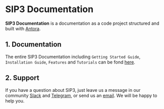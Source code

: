 # SIP3 Documentation #

**SIP3 Documentation** is a documentation as a code project structured and built with [Antora](https://antora.org/).

## 1. Documentation

The entire SIP3 Documentation including `Getting Started Guide`, `Installation Guide`, `Features` and `Tutorials` can be fond [here](https://sip3.io/docs/docs/GettingStartedGuide.html).

## 2. Support

If you have a question about SIP3, just leave us a message in our community [Slack](https://join.slack.com/t/sip3-community/shared_invite/enQtOTIyMjg3NDI0MjU3LWUwYzhlOTFhODYxMTEwNjllYjZjNzc1M2NmM2EyNDM0ZjJmNTVkOTg1MGQ3YmFmNWU5NjlhOGI3MWU1MzUwMjE) and [Telegram](https://t.me/sip3io), or send us an [email](mailto:support@sip3.io). We will be happy to help you.   
